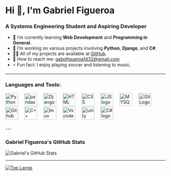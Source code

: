 # Hi 👋, I'm Gabriel Figueroa

### A Systems Engineering Student and Aspiring Developer

- 🌱 I’m currently learning **Web Development** and **Programming in General.**
- 🔭 I’m working on various projects involving **Python**, **Django**, and **C#**.
- 👨‍💻 All of my projects are available at [GitHub](https://github.com/GaboDevv).
- 💬 How to reach me: [gabofigueroa1432@gmail.com](mailto:gabofigueroa1432@gmail.com)
- ⚡ Fun fact: I enjoy playing soccer and listening to music.


---


<h3 align="left">Languages and Tools:</h3>
<div align="left">
          <img src="https://cdn.jsdelivr.net/gh/devicons/devicon@latest/icons/python/python-original.svg" height="40" alt="Python Logo" />
          <img width="12"/>
          <img src="https://cdn.jsdelivr.net/gh/devicons/devicon@latest/icons/pandas/pandas-original-wordmark.svg" height="40" alt="pandas logo" />
          <img width="12"/>
          <img src="https://cdn.jsdelivr.net/gh/devicons/devicon@latest/icons/django/django-plain.svg" height="40" alt="Django Logo"/>
          <img width="12"/>
          <img src="https://cdn.jsdelivr.net/gh/devicons/devicon@latest/icons/html5/html5-original.svg" height="40" alt="HTML logo" />
          <img width="12"/>
          <img src="https://cdn.jsdelivr.net/gh/devicons/devicon@latest/icons/css3/css3-original.svg" height="40" alt="CSS logo"/>
          <img width="12"/>
          <img src="https://cdn.jsdelivr.net/gh/devicons/devicon@latest/icons/javascript/javascript-original.svg" height="40" alt="JS logo" />
          <img width="12"/>
          <img src="https://cdn.jsdelivr.net/gh/devicons/devicon@latest/icons/mysql/mysql-original-wordmark.svg"  height="40" alt="MYSQL logo"/>
          <img width="12"/>
          <img src="https://cdn.jsdelivr.net/gh/devicons/devicon@latest/icons/git/git-original.svg" height="40" alt="Git Logo"/>
          <img width="12"/>
          <img src="https://cdn.jsdelivr.net/gh/devicons/devicon@latest/icons/github/github-original.svg" height="40" alt="Github logo" />
          <img width="12"/>
          <img src="https://cdn.jsdelivr.net/gh/devicons/devicon@latest/icons/cplusplus/cplusplus-original.svg" height=40 alt="C++ Logo"/>
          <img width="12"/>                    
          <img src="https://cdn.jsdelivr.net/gh/devicons/devicon@latest/icons/linux/linux-original.svg" height="40" alt="linux logo" />
          <img width="12" />
          <img src="https://cdn.jsdelivr.net/gh/devicons/devicon@latest/icons/vscode/vscode-original.svg" height="40" alt="Vscode Logo" />
          <img width="12"/>
          <img src="https://cdn.jsdelivr.net/gh/devicons/devicon@latest/icons/unity/unity-original.svg" height="40" alt="unity logo" />
          <img width="12"/>                  
          <img src="https://cdn.jsdelivr.net/gh/devicons/devicon@latest/icons/csharp/csharp-original.svg" height="40" alt="C# logo" />
          <img width="12"/>
          
 </div>
<br/>         
---

### Gabriel Figueroa's GitHub Stats

![Gabriel's GitHub Stats](https://github-readme-stats.vercel.app/api?username=GaboDevv&show_icons=true&theme=radical)

---

[![Top Langs](https://github-readme-stats.vercel.app/api/top-langs/?username=GaboDevv&layout=compact)](https://github.com/anuraghazra/github-readme-stats)

